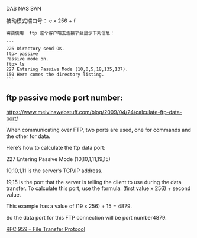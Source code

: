 
DAS
NAS
SAN

被动模式端口号：
    e x 256 + f

    需要使用  ftp 这个客户端去连接才会显示下列信息：

    ```
    226 Directory send OK.
    ftp> passive
    Passive mode on.
    ftp> ls
    227 Entering Passive Mode (10,0,5,18,135,137).
    150 Here comes the directory listing.
    ```

## ftp passive mode port number:

https://www.melvinswebstuff.com/blog/2009/04/24/calculate-ftp-data-port/

When communicating over FTP, two ports are used, one for commands and the other for data.

Here’s how to calculate the ftp data port:

227 Entering Passive Mode (10,10,1,11,19,15)

10,10,1,11 is the server’s TCP/IP address.

19,15 is the port that the server is telling the client to use during the data transfer. To calculate this port, use the formula: (first value x 256) + second value.

This example has a value of (19 x 256) + 15 = 4879.

So the data port for this FTP connection will be port number4879.

[RFC 959 – File Transfer Protocol](https://www.ietf.org/rfc/rfc959.txt)
